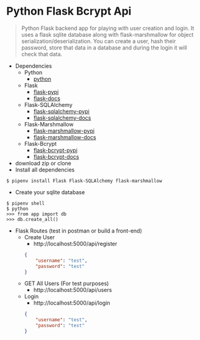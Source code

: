 # Python Flask Bcrypt Api
> Python Flask backend app for playing with user creation and login.  It uses a flask sqlite database along with flask-marshmallow for object serialization/deserialization.  You can create a user, hash their password, store that data in a database and during the login it will check that data.
- Dependencies
  - Python
    - [python](https://www.python.org/)
  - Flask
    - [flask-pypi](https://pypi.org/project/Flask/)
    - [flask-docs](https://flask.palletsprojects.com/en/1.1.x/)
  - Flask-SQLAlchemy
    - [flask-sqlalchemy-pypi](https://pypi.org/project/Flask-SQLAlchemy/)
    - [flask-sqlalchemy-docs](https://flask-sqlalchemy.palletsprojects.com/en/2.x/)
  - Flask-Marshmallow
    - [flask-marshmallow-pypi](https://pypi.org/project/flask-marshmallow/)
    - [flask-marshmallow-docs](https://flask-marshmallow.readthedocs.io/)
  - Flask-Bcrypt
    - [flask-bcrypt-pypi](https://pypi.org/project/Flask-Bcrypt/)
    - [flask-bcrypt-docs](https://flask-bcrypt.readthedocs.io/)
- download zip or clone
- Install all dependencies
```
$ pipenv install Flask Flask-SQLAlchemy flask-marshmallow
```
- Create your sqlite database
```
$ pipenv shell
$ python
>>> from app import db
>>> db.create_all()
```
- Flask Routes (test in postman or build a front-end)
  - Create User
    - http://localhost:5000/api/register
    ```json
    {
        "username": "test",
        "password": "test"
    }
    ```
  - GET All Users (For test purposes)
    - http://localhost:5000/api/users
  - Login
    - http://localhost:5000/api/login
    ```json
    {
        "username": "test",
        "password": "test"
    }
    ```





